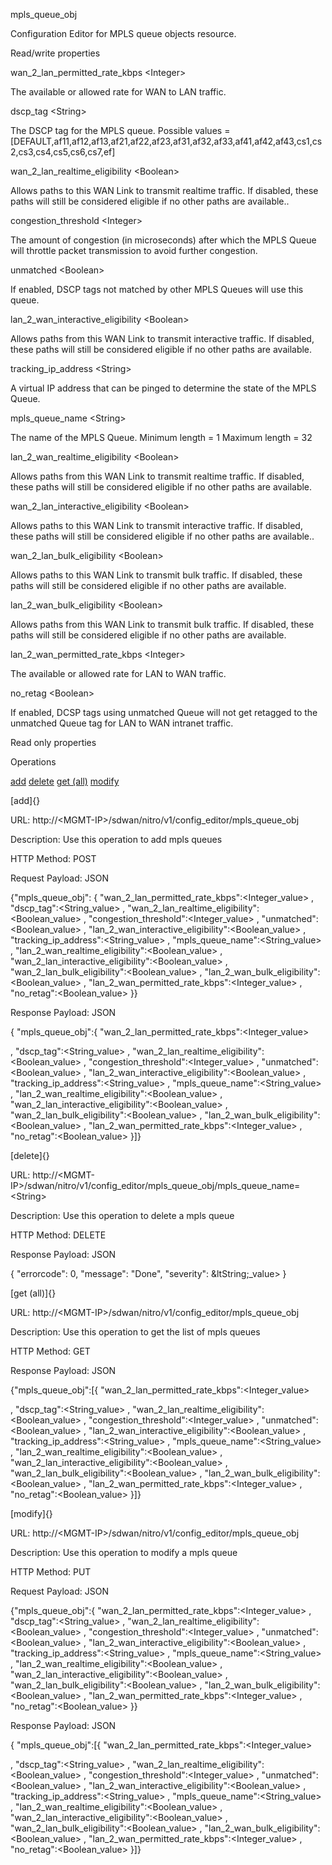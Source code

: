 mpls\_queue\_obj

Configuration Editor for MPLS queue objects resource.

Read/write properties

wan\_2\_lan\_permitted\_rate\_kbps &lt;Integer&gt;

The available or allowed rate for WAN to LAN traffic.

dscp\_tag &lt;String&gt;

The DSCP tag for the MPLS queue. Possible values = \[DEFAULT,af11,af12,af13,af21,af22,af23,af31,af32,af33,af41,af42,af43,cs1,cs2,cs3,cs4,cs5,cs6,cs7,ef\]

wan\_2\_lan\_realtime\_eligibility &lt;Boolean&gt;

Allows paths to this WAN Link to transmit realtime traffic. If disabled, these paths will still be considered eligible if no other paths are available..

congestion\_threshold &lt;Integer&gt;

The amount of congestion (in microseconds) after which the MPLS Queue will throttle packet transmission to avoid further congestion.

unmatched &lt;Boolean&gt;

If enabled, DSCP tags not matched by other MPLS Queues will use this queue.

lan\_2\_wan\_interactive\_eligibility &lt;Boolean&gt;

Allows paths from this WAN Link to transmit interactive traffic. If disabled, these paths will still be considered eligible if no other paths are available.

tracking\_ip\_address &lt;String&gt;

A virtual IP address that can be pinged to determine the state of the MPLS Queue.

mpls\_queue\_name &lt;String&gt;

The name of the MPLS Queue. Minimum length = 1 Maximum length = 32

lan\_2\_wan\_realtime\_eligibility &lt;Boolean&gt;

Allows paths from this WAN Link to transmit realtime traffic. If disabled, these paths will still be considered eligible if no other paths are available.

wan\_2\_lan\_interactive\_eligibility &lt;Boolean&gt;

Allows paths to this WAN Link to transmit interactive traffic. If disabled, these paths will still be considered eligible if no other paths are available..

wan\_2\_lan\_bulk\_eligibility &lt;Boolean&gt;

Allows paths to this WAN Link to transmit bulk traffic. If disabled, these paths will still be considered eligible if no other paths are available.

lan\_2\_wan\_bulk\_eligibility &lt;Boolean&gt;

Allows paths from this WAN Link to transmit bulk traffic. If disabled, these paths will still be considered eligible if no other paths are available.

lan\_2\_wan\_permitted\_rate\_kbps &lt;Integer&gt;

The available or allowed rate for LAN to WAN traffic.

no\_retag &lt;Boolean&gt;

If enabled, DCSP tags using unmatched Queue will not get retagged to the unmatched Queue tag for LAN to WAN intranet traffic.

Read only properties

Operations

[add](#add) [delete](#delete) [get (all)](#get_all) [modify](#modify)

[add]{}

URL: http://&lt;MGMT-IP&gt;/sdwan/nitro/v1/config\_editor/mpls\_queue\_obj

Description: Use this operation to add mpls queues

HTTP Method: POST

Request Payload: JSON

{"mpls\_queue\_obj": { "wan\_2\_lan\_permitted\_rate\_kbps":&lt;Integer\_value&gt; , "dscp\_tag":&lt;String\_value&gt; , "wan\_2\_lan\_realtime\_eligibility":&lt;Boolean\_value&gt; , "congestion\_threshold":&lt;Integer\_value&gt; , "unmatched":&lt;Boolean\_value&gt; , "lan\_2\_wan\_interactive\_eligibility":&lt;Boolean\_value&gt; , "tracking\_ip\_address":&lt;String\_value&gt; , "mpls\_queue\_name":&lt;String\_value&gt; , "lan\_2\_wan\_realtime\_eligibility":&lt;Boolean\_value&gt; , "wan\_2\_lan\_interactive\_eligibility":&lt;Boolean\_value&gt; , "wan\_2\_lan\_bulk\_eligibility":&lt;Boolean\_value&gt; , "lan\_2\_wan\_bulk\_eligibility":&lt;Boolean\_value&gt; , "lan\_2\_wan\_permitted\_rate\_kbps":&lt;Integer\_value&gt; , "no\_retag":&lt;Boolean\_value&gt; }}

Response Payload: JSON

{ "mpls\_queue\_obj":{ "wan\_2\_lan\_permitted\_rate\_kbps":&lt;Integer\_value&gt;

, "dscp\_tag":&lt;String\_value&gt; , "wan\_2\_lan\_realtime\_eligibility":&lt;Boolean\_value&gt; , "congestion\_threshold":&lt;Integer\_value&gt; , "unmatched":&lt;Boolean\_value&gt; , "lan\_2\_wan\_interactive\_eligibility":&lt;Boolean\_value&gt; , "tracking\_ip\_address":&lt;String\_value&gt; , "mpls\_queue\_name":&lt;String\_value&gt; , "lan\_2\_wan\_realtime\_eligibility":&lt;Boolean\_value&gt; , "wan\_2\_lan\_interactive\_eligibility":&lt;Boolean\_value&gt; , "wan\_2\_lan\_bulk\_eligibility":&lt;Boolean\_value&gt; , "lan\_2\_wan\_bulk\_eligibility":&lt;Boolean\_value&gt; , "lan\_2\_wan\_permitted\_rate\_kbps":&lt;Integer\_value&gt; , "no\_retag":&lt;Boolean\_value&gt; }\]}

[delete]{}

URL: http://&lt;MGMT-IP&gt;/sdwan/nitro/v1/config\_editor/mpls\_queue\_obj/mpls\_queue\_name=&lt;String&gt;

Description: Use this operation to delete a mpls queue

HTTP Method: DELETE

Response Payload: JSON

{ "errorcode": 0, "message": "Done", "severity": &ltString;\_value&gt; }

[get (all)]{}

URL: http://&lt;MGMT-IP&gt;/sdwan/nitro/v1/config\_editor/mpls\_queue\_obj

Description: Use this operation to get the list of mpls queues

HTTP Method: GET

Response Payload: JSON

{"mpls\_queue\_obj":\[{ "wan\_2\_lan\_permitted\_rate\_kbps":&lt;Integer\_value&gt;

, "dscp\_tag":&lt;String\_value&gt; , "wan\_2\_lan\_realtime\_eligibility":&lt;Boolean\_value&gt; , "congestion\_threshold":&lt;Integer\_value&gt; , "unmatched":&lt;Boolean\_value&gt; , "lan\_2\_wan\_interactive\_eligibility":&lt;Boolean\_value&gt; , "tracking\_ip\_address":&lt;String\_value&gt; , "mpls\_queue\_name":&lt;String\_value&gt; , "lan\_2\_wan\_realtime\_eligibility":&lt;Boolean\_value&gt; , "wan\_2\_lan\_interactive\_eligibility":&lt;Boolean\_value&gt; , "wan\_2\_lan\_bulk\_eligibility":&lt;Boolean\_value&gt; , "lan\_2\_wan\_bulk\_eligibility":&lt;Boolean\_value&gt; , "lan\_2\_wan\_permitted\_rate\_kbps":&lt;Integer\_value&gt; , "no\_retag":&lt;Boolean\_value&gt; }\]}

[modify]{}

URL: http://&lt;MGMT-IP&gt;/sdwan/nitro/v1/config\_editor/mpls\_queue\_obj

Description: Use this operation to modify a mpls queue

HTTP Method: PUT

Request Payload: JSON

{"mpls\_queue\_obj":{ "wan\_2\_lan\_permitted\_rate\_kbps":&lt;Integer\_value&gt; , "dscp\_tag":&lt;String\_value&gt; , "wan\_2\_lan\_realtime\_eligibility":&lt;Boolean\_value&gt; , "congestion\_threshold":&lt;Integer\_value&gt; , "unmatched":&lt;Boolean\_value&gt; , "lan\_2\_wan\_interactive\_eligibility":&lt;Boolean\_value&gt; , "tracking\_ip\_address":&lt;String\_value&gt; , "mpls\_queue\_name":&lt;String\_value&gt; , "lan\_2\_wan\_realtime\_eligibility":&lt;Boolean\_value&gt; , "wan\_2\_lan\_interactive\_eligibility":&lt;Boolean\_value&gt; , "wan\_2\_lan\_bulk\_eligibility":&lt;Boolean\_value&gt; , "lan\_2\_wan\_bulk\_eligibility":&lt;Boolean\_value&gt; , "lan\_2\_wan\_permitted\_rate\_kbps":&lt;Integer\_value&gt; , "no\_retag":&lt;Boolean\_value&gt; }}

Response Payload: JSON

{ "mpls\_queue\_obj":\[{ "wan\_2\_lan\_permitted\_rate\_kbps":&lt;Integer\_value&gt;

, "dscp\_tag":&lt;String\_value&gt; , "wan\_2\_lan\_realtime\_eligibility":&lt;Boolean\_value&gt; , "congestion\_threshold":&lt;Integer\_value&gt; , "unmatched":&lt;Boolean\_value&gt; , "lan\_2\_wan\_interactive\_eligibility":&lt;Boolean\_value&gt; , "tracking\_ip\_address":&lt;String\_value&gt; , "mpls\_queue\_name":&lt;String\_value&gt; , "lan\_2\_wan\_realtime\_eligibility":&lt;Boolean\_value&gt; , "wan\_2\_lan\_interactive\_eligibility":&lt;Boolean\_value&gt; , "wan\_2\_lan\_bulk\_eligibility":&lt;Boolean\_value&gt; , "lan\_2\_wan\_bulk\_eligibility":&lt;Boolean\_value&gt; , "lan\_2\_wan\_permitted\_rate\_kbps":&lt;Integer\_value&gt; , "no\_retag":&lt;Boolean\_value&gt; }\]}
